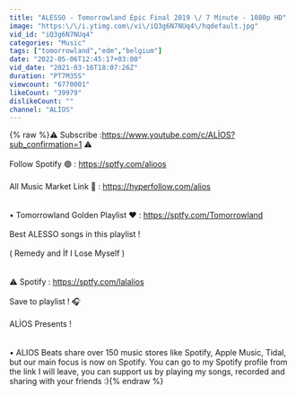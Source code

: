 ```yaml
---
title: "ALESSO - Tomorrowland Epic Final 2019 \/ 7 Minute - 1080p HD"
image: "https:\/\/i.ytimg.com\/vi\/iQ3g6N7NUq4\/hqdefault.jpg"
vid_id: "iQ3g6N7NUq4"
categories: "Music"
tags: ["tomorrowland","edm","belgium"]
date: "2022-05-06T12:45:17+03:00"
vid_date: "2021-03-16T18:07:26Z"
duration: "PT7M35S"
viewcount: "6770001"
likeCount: "39979"
dislikeCount: ""
channel: "ALİOS"
---
```

{% raw %}⚠️ Subscribe :<a rel="nofollow" target="blank" href="https://www.youtube.com/c/ALİOS?sub_confirmation=1">https://www.youtube.com/c/ALİOS?sub_confirmation=1</a> ⚠️<br /><br />Follow Spotify 🟢       : <a rel="nofollow" target="blank" href="https://sptfy.com/alioos">https://sptfy.com/alioos</a><br /><br />All Music Market Link 📶 : <a rel="nofollow" target="blank" href="https://hyperfollow.com/alios">https://hyperfollow.com/alios</a><br /><br /><br />• Tomorrowland Golden Playlist  ❤️ : <a rel="nofollow" target="blank" href="https://sptfy.com/Tomorrowland">https://sptfy.com/Tomorrowland</a><br /><br />Best ALESSO  songs in this playlist ! <br /><br />( Remedy and İf I Lose Myself )<br /><br /><br />⚠️  Spotify :  <a rel="nofollow" target="blank" href="https://sptfy.com/lalalios">https://sptfy.com/lalalios</a><br /><br />Save to playlist ! 🎧<br /><br />ALİOS Presents !<br /><br /><br />• ALIOS Beats share over 150 music stores like Spotify, Apple Music, Tidal, but our main focus is now on Spotify. You can go to my Spotify profile from the link I will leave, you can support us by playing my songs, recorded and sharing with your friends :){% endraw %}
